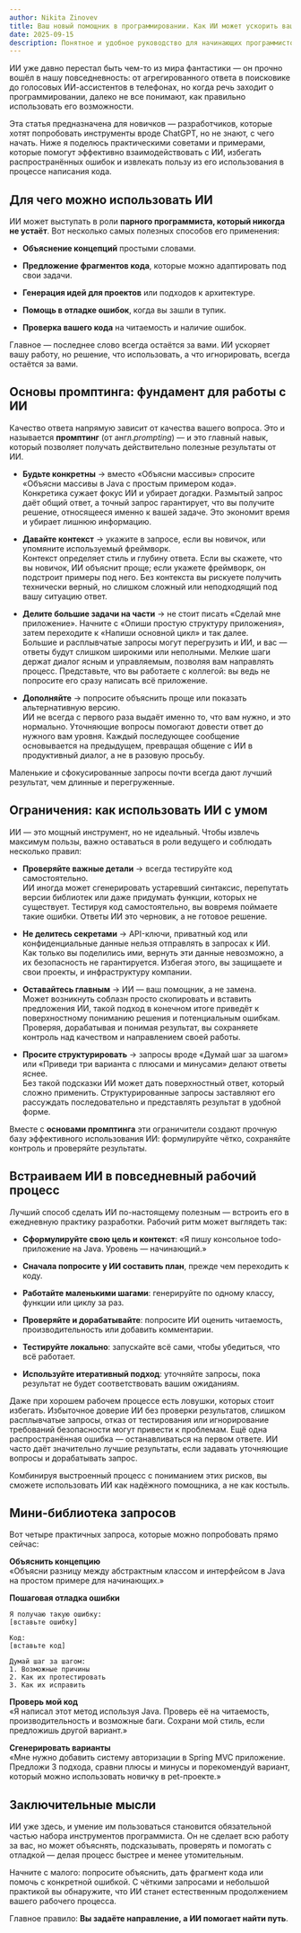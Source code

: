 ```yaml
---
author: Nikita Zinovev
title: Ваш новый помощник в программировании. Как ИИ может ускорить ваш процесс разработки
date: 2025-09-15
description: Понятное и удобное руководство для начинающих программистов о том, как использовать инструменты ИИ, такие как ChatGPT, чтобы разъяснять сложные концепции, отлаживать ошибки, проверять код и повышать продуктивность с помощью чётких и практичных запросов.
---
```


ИИ уже давно перестал быть чем-то из мира фантастики — он прочно вошёл в нашу повседневность: от агрегированного ответа
в поисковике до голосовых ИИ-ассистентов в телефонах, но когда речь заходит о программировании, далеко не все понимают,
как правильно использовать его возможности.

Эта статья предназначена для новичков — разработчиков, которые хотят попробовать инструменты вроде ChatGPT, но не знают,
с чего начать. Ниже я поделюсь практическими советами и примерами, которые помогут эффективно взаимодействовать с ИИ,
избегать распространённых ошибок и извлекать пользу из его использования в процессе написания кода.

## Для чего можно использовать ИИ

ИИ может выступать в роли **парного программиста, который никогда не устаёт**. Вот несколько самых полезных способов его
применения:

- **Объяснение концепций** простыми словами.

- **Предложение фрагментов кода**, которые можно адаптировать под свои задачи.

- **Генерация идей для проектов** или подходов к архитектуре.

- **Помощь в отладке ошибок**, когда вы зашли в тупик.

- **Проверка вашего кода** на читаемость и наличие ошибок.

Главное — последнее слово всегда остаётся за вами. ИИ ускоряет вашу работу, но решение, что использовать, а что
игнорировать, всегда остаётся за вами.

## Основы промптинга: фундамент для работы с ИИ

Качество ответа напрямую зависит от качества вашего вопроса. Это и называется **промптинг** (от англ._prompting_) — и
это главный навык, который позволяет получать действительно полезные результаты от ИИ.

- **Будьте конкретны** → вместо «Объясни массивы» спросите «Объясни массивы в Java с простым примером кода».  
  Конкретика сужает фокус ИИ и убирает догадки. Размытый запрос даёт общий ответ, а точный запрос гарантирует, что вы
  получите решение, относящееся именно к вашей задаче. Это экономит время и убирает лишнюю информацию.

- **Давайте контекст** → укажите в запросе, если вы новичок, или упомяните используемый фреймворк.  
  Контекст определяет стиль и глубину ответа. Если вы скажете, что вы новичок, ИИ объяснит проще; если укажете
  фреймворк, он подстроит примеры под него. Без контекста вы рискуете получить технически верный, но слишком сложный или
  неподходящий под вашу ситуацию ответ.

- **Делите большие задачи на части** → не стоит писать «Сделай мне приложение». Начните с «Опиши простую структуру
  приложения», затем переходите к «Напиши основной цикл» и так далее.  
  Большие и расплывчатые запросы могут перегрузить и ИИ, и вас — ответы будут слишком широкими или неполными. Мелкие
  шаги держат диалог ясным и управляемым, позволяя вам направлять процесс. Представьте, что вы работаете с коллегой: вы
  ведь не попросите его сразу написать всё приложение.

- **Дополняйте** → попросите объяснить проще или показать альтернативную версию.  
  ИИ не всегда с первого раза выдаёт именно то, что вам нужно, и это нормально. Уточняющие вопросы помогают довести
  ответ до нужного вам уровня. Каждый последующее сообщение основывается на предыдущем, превращая общение с ИИ в
  продуктивный диалог, а не в разовую просьбу.

Маленькие и сфокусированные запросы почти всегда дают лучший результат, чем длинные и перегруженные.

## Ограничения: как использовать ИИ с умом

ИИ — это мощный инструмент, но не идеальный. Чтобы извлечь максимум пользы, важно оставаться в роли ведущего и соблюдать
несколько правил:

- **Проверяйте важные детали** → всегда тестируйте код самостоятельно.  
  ИИ иногда может сгенерировать устаревший синтаксис, перепутать версии библиотек или даже придумать функции, которых не
  существует. Тестируя код самостоятельно, вы вовремя поймаете такие ошибки. Ответы ИИ это черновик, а не готовое
  решение.

- **Не делитесь секретами** → API-ключи, приватный код или конфиденциальные данные нельзя отправлять в запросах к ИИ.  
  Как только вы поделились ими, вернуть эти данные невозможно, а их безопасность не гарантируется. Избегая этого, вы
  защищаете и свои проекты, и инфраструктуру компании.

- **Оставайтесь главным** → ИИ — ваш помощник, а не замена.  
  Может возникнуть соблазн просто скопировать и вставить предложения ИИ, такой подход в конечном итоге приведёт к
  поверхностному пониманию решения и потенциальным ошибкам. Проверяя, дорабатывая и понимая результат, вы сохраняете
  контроль над качеством и направлением своей работы.

- **Просите структурировать** → запросы вроде «Думай шаг за шагом» или «Приведи три варианта с плюсами и минусами»
  делают ответы яснее.  
  Без такой подсказки ИИ может дать поверхностный ответ, который сложно применить. Структурированные запросы заставляют
  его рассуждать последовательно и представлять результат в удобной форме.

Вместе с **основами промптинга** эти ограничители создают прочную базу эффективного использования ИИ: формулируйте
чётко, сохраняйте контроль и проверяйте результаты.

## Встраиваем ИИ в повседневный рабочий процесс

Лучший способ сделать ИИ по-настоящему полезным — встроить его в ежедневную практику разработки. Рабочий ритм может
выглядеть так:

- **Сформулируйте свою цель и контекст**: «Я пишу консольное todo-приложение на Java. Уровень — начинающий.»

- **Сначала попросите у ИИ составить план**, прежде чем переходить к коду.

- **Работайте маленькими шагами**: генерируйте по одному классу, функции или циклу за раз.

- **Проверяйте и дорабатывайте**: попросите ИИ оценить читаемость, производительность или добавить комментарии.

- **Тестируйте локально**: запускайте всё сами, чтобы убедиться, что всё работает.

- **Используйте итеративный подход**: уточняйте запросы, пока результат не будет соответствовать вашим ожиданиям.

Даже при хорошем рабочем процессе есть ловушки, которых стоит избегать. Избыточное доверие ИИ без проверки результатов,
слишком расплывчатые запросы, отказ от тестирования или игнорирование требований безопасности могут привести к
проблемам. Ещё одна распространённая ошибка — останавливаться на первом ответе. ИИ часто даёт значительно лучшие
результаты, если задавать уточняющие вопросы и дорабатывать запрос.

Комбинируя выстроенный процесс с пониманием этих рисков, вы сможете использовать ИИ как надёжного помощника, а не как
костыль.

## Мини-библиотека запросов

Вот четыре практичных запроса, которые можно попробовать прямо сейчас:

**Объяснить концепцию**  
«Объясни разницу между абстрактным классом и интерфейсом в Java на простом примере для начинающих.»

**Пошаговая отладка ошибки**

```
Я получаю такую ошибку:
[вставьте ошибку]

Код:
[вставьте код]

Думай шаг за шагом:
1. Возможные причины
2. Как их протестировать
3. Как их исправить
```

**Проверь мой код**  
«Я написал этот метод используя Java. Проверь её на читаемость, производительность и возможные баги. Сохрани мой стиль,
если предложишь другой вариант.»

**Сгенерировать варианты**  
«Мне нужно добавить систему авторизации в Spring MVC приложение. Предложи 3 подхода, сравни плюсы и минусы и
порекомендуй вариант, который можно использовать новичку в pet-проекте.»

## Заключительные мысли

ИИ уже здесь, и умение им пользоваться становится обязательной частью набора инструментов программиста. Он не сделает
всю работу за вас, но может объяснять, подсказывать, проверять и помогать с отладкой — делая процесс быстрее и менее
утомительным.

Начните с малого: попросите объяснить, дать фрагмент кода или помочь с конкретной ошибкой. С чёткими запросами и
небольшой практикой вы обнаружите, что ИИ станет естественным продолжением вашего рабочего процесса.

Главное правило: **Вы задаёте направление, а ИИ помогает найти путь**.